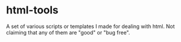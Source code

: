# html-tools
A set of various scripts or templates I made for dealing with html. Not claiming that any of them are "good" or "bug free".
